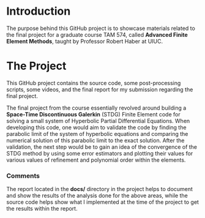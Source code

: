 # Introduction
The purpose behind this GitHub project is to showcase materials related to the final project for a graduate course TAM 574, called **Advanced Finite Element Methods**, taught by Professor Robert Haber at UIUC.

# The Project
This GitHub project contains the source code, some post-processing scripts, some videos, and the final report for my submission regarding the final project.

The final project from the course essentially revolved around building a **Space-Time Discontinuous Galerkin** (STDG) Finite Element code for solving a small system of Hyperbolic Partial Differential Equations. 
When developing this code, one would aim to validate the code by finding the parabolic limit of the system of hyperbolic equations and comparing the numerical solution of this parabolic limit to the exact solution.
After the validation, the next step would be to gain an idea of the convergence of the STDG method by using some error estimators and plotting their values for various values of refinement and polynomial order within the elements.

### Comments
The report located in the **docs/** directory in the project helps to document and show the results of the analysis done for the above areas, while the source code helps show what I implemented at the time of the project to get the results within the report.
